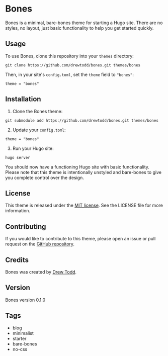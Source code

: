 # Bones

Bones is a minimal, bare-bones theme for starting a Hugo site. There are no styles, no layout, just basic functionality to help you get started quickly.

## Usage

To use Bones, clone this repository into your `themes` directory:

```
git clone https://github.com/drewtodd/bones.git themes/bones
```

Then, in your site's `config.toml`, set the `theme` field to `"bones"`:

```
theme = "bones"
```

## Installation

1. Clone the Bones theme:
```
git submodule add https://github.com/drewtodd/bones.git themes/bones
```

2. Update your `config.toml`:
```
theme = "bones"
```

3. Run your Hugo site:
```
hugo server
```

You should now have a functioning Hugo site with basic functionality. Please note that this theme is intentionally unstyled and bare-bones to give you complete control over the design.

## License
This theme is released under the [MIT license](https://github.com/drewtodd/bones/blob/main/LICENSE). See the LICENSE file for more information.

## Contributing
If you would like to contribute to this theme, please open an issue or pull request on the [GitHub repository](https://github.com/drewtodd/bones).

## Credits
Bones was created by [Drew Todd](https://drewux.com/).

## Version
Bones version 0.1.0

## Tags
- blog
- minimalist
- starter
- bare-bones
- no-css
